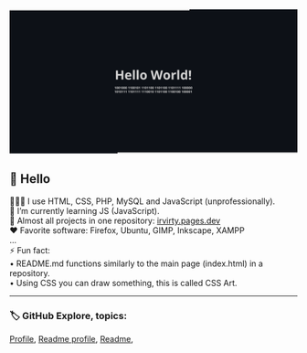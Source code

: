 
<picture>
  <source media="(prefers-color-scheme: dark)" srcset="github-profile-banner-dark.png">
  <source media="(prefers-color-scheme: light)" srcset="github-profile-banner-light.png">
  <img alt="Shows an illustrated sun in light mode and a moon with stars in dark mode." src="github-profile-banner-dark.png">
</picture>

## 👋 Hello
 
👨🏻‍💻 I use HTML, CSS, PHP, MySQL and JavaScript (unprofessionally).  
🌱 I’m currently learning JS (JavaScript).  
📁 Almost all projects in one repository: [irvirty.pages.dev](https://github.com/irvirty/irvirty.pages.dev)  
❤️ Favorite software: Firefox, Ubuntu, GIMP, Inkscape, XAMPP  
...    
⚡ Fun fact:  
• README.md functions similarly to the main page (index.html) in a repository.  
• Using CSS you can draw something, this is called CSS Art.  
  
<!--
---
  
> [!NOTE]
> This page was built using [GitHub](https://github.com/)  
  
---
-->
  
---
  
### 🏷️ GitHub Explore, topics:  

[Profile](https://github.com/topics/profile?s=updated),
[Readme profile](https://github.com/topics/readme-profile?s=updated),
[Readme](https://github.com/topics/readme?s=updated),

<!--
**username/username** is a ✨ _special_ ✨ repository because its `README.md` (this file) appears on your GitHub profile.

Here are some ideas to get you started:

- 🔭 I’m currently working on ...
- 🌱 I’m currently learning ...
- 👯 I’m looking to collaborate on ...
- 🤔 I’m looking for help with ...
- 💬 Ask me about ...
- 📫 How to reach me: ...
- 😄 Pronouns: ...
- ⚡ Fun fact: ...
-->
